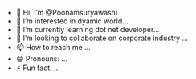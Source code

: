 - 👋 Hi, I’m @Poonamsuryawashi
- 👀 I’m interested in dyamic world...
- 🌱 I’m currently learning dot net developer...
- 💞️ I’m looking to collaborate on corporate industry ...
- 📫 How to reach me ...
- 😄 Pronouns: ...
- ⚡ Fun fact: ...

<!---
Poonamsuryawashi/Poonamsuryawashi is a ✨ special ✨ repository because its `README.md` (this file) appears on your GitHub profile.
You can click the Preview link to take a look at your changes.
--->

